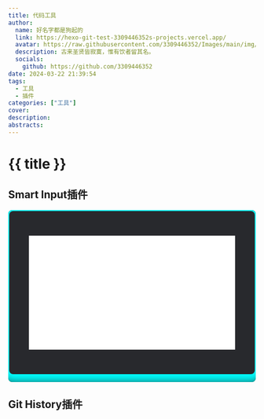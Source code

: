 ```yaml
---
title: 代码工具
author:
  name: 好名字都是狗起的
  link: https://hexo-git-test-3309446352s-projects.vercel.app/
  avatar: https://raw.githubusercontent.com/3309446352/Images/main/img/preview.jpg
  description: 古来圣贤皆寂寞，惟有饮者留其名。
  socials:
    github: https://github.com/3309446352
date: 2024-03-22 21:39:54
tags:
  - 工具
  - 插件
categories: ["工具"]
cover:
description:
abstracts:
---
```

# {{ title }}

## Smart Input插件
<div class="box" style="  position: relative;width: 100%;height: 350px;background: #1c1c1c;border-radius: 8px;overflow: hidden;">
	<form autocomplete="off" style=" box-shadow: 0 0 20px 19px aqua; position: absolute;inset: 2px;background: #28292d;padding: 50px 40px;border-radius: 8px;z-index: 2;display: flex;flex-direction: column;">
        <iframe style="height: 500px;width: 100%;" src="//player.bilibili.com/player.html?aid=619010134&bvid=BV1Y84y1U7Jo&cid=1282400439&p=1" scrolling="no" border="0" frameborder="no" framespacing="0" allowfullscreen="true"> </iframe>
    </form>
</div>

## Git History插件